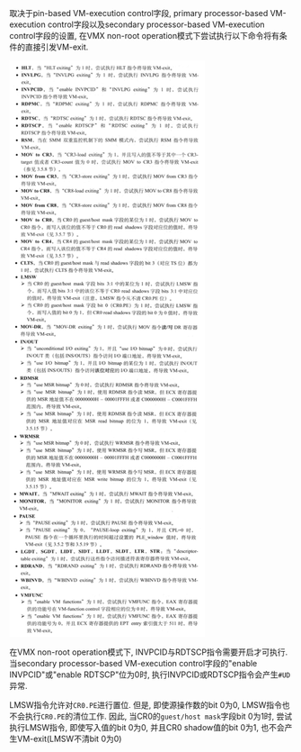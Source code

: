 
取决于pin\-based VM\-execution control字段, primary processor\-based VM-execution control字段以及secondary processor\-based VM\-execution control字段的设置, 在VMX non\-root operation模式下尝试执行以下命令将有条件的直接引发VM\-exit.

![config](./images/1.png)

在VMX non\-root operation模式下, INVPCID与RDTSCP指令需要开启才可执行. 当secondary processor\-based VM\-execution control字段的"enable INVPCID"或"enable RDTSCP"位为0时, 执行INVPCID或RDTSCP指令会产生`#UD`异常.

LMSW指令允许对`CR0.PE`进行置位. 但是, 即使源操作数的bit 0为0, LMSW指令也不会执行`CR0.PE`的清位工作. 因此, 当CR0的`guest/host mask`字段bit 0为1时, 尝试执行LMSW指令, 即使写入值的bit 0为0, 并且CR0 shadow值的bit 0为1, 也不会产生VM\-exit(LMSW不清bit 0为0)